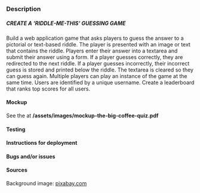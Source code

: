 ### Description
##### CREATE A 'RIDDLE-ME-THIS' GUESSING GAME
Build a web application game that asks players to guess the answer to a pictorial or text-based riddle.
The player is presented with an image or text that contains the riddle. Players enter their answer into a textarea and submit their answer using a form.
If a player guesses correctly, they are redirected to the next riddle.
If a player guesses incorrectly, their incorrect guess is stored and printed below the riddle. The textarea is cleared so they can guess again.
Multiple players can play an instance of the game at the same time. Users are identified by a unique username.
Create a leaderboard that ranks top scores for all users.

#### Mockup
See the at **/assets/images/mockup-the-big-coffee-quiz.pdf**

#### Testing


#### Instructions for deployment


#### Bugs and/or issues


#### Sources
Background image: [pixabay.com](https://pixabay.com/en/coffee-coffee-beans-drink-caffeine-1324126/)